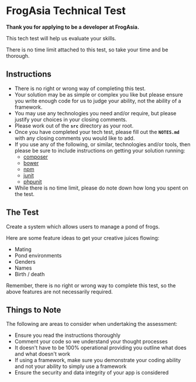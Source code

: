 # FrogAsia Technical Test

**Thank you for applying to be a developer at FrogAsia.**

This tech test will help us evaluate your skills.

There is no time limit attached to this test, so take your time and be thorough.

## Instructions

- There is no right or wrong way of completing this test.
- Your solution may be as simple or complex you like but please ensure you write enough code for us to judge your ability, not the ability of a framework.
- You may use any technologies you need and/or require, but please justify your choices in your closing comments.
- Please work out of the **`src`** directory as your root.
- Once you have completed your tech test, please fill out the **`NOTES.md`** with any closing comments you would like to add.
- If you use any of the following, or similar, technologies and/or tools, then please be sure to include instructions on getting your solution running:
    - [composer](https://getcomposer.org/)
    - [bower](http://bower.io/)
    - [npm](https://www.npmjs.com/)
    - [junit](http://junit.org/)
    - [phpunit](https://phpunit.de/)
- While there is no time limit, please do note down how long you spent on the test.

## The Test

Create a system which allows users to manage a pond of frogs.

Here are some feature ideas to get your creative juices flowing:

- Mating
- Pond environments
- Genders
- Names
- Birth / death

Remember, there is no right or wrong way to complete this test, so the above features are not necessarily required.

## Things to Note

The following are areas to consider when undertaking the assessment:
* Ensure you read the instructions thoroughly
* Comment your code so we understand your thought processes
* It doesn't have to be 100% operational providing you outline what does and what doesn't work
* If using a framework, make sure you demonstrate your coding ability and not your ability to simply use a framework
* Ensure the security and data integrity of your app is considered